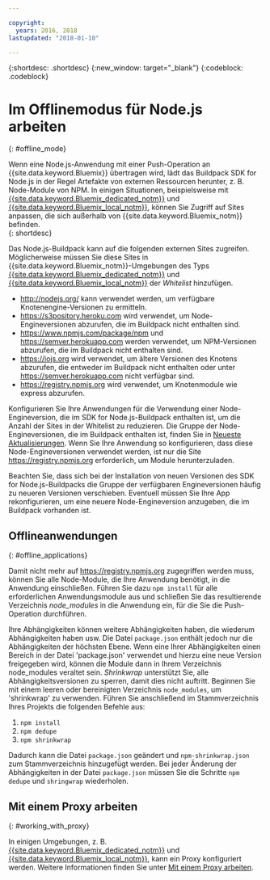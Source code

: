 ```yaml
---

copyright:
  years: 2016, 2018
lastupdated: "2018-01-10"

---
```


{:shortdesc: .shortdesc}
{:new_window: target="_blank"}
{:codeblock: .codeblock}


# Im Offlinemodus für Node.js arbeiten
{: #offline_mode}

Wenn eine Node.js-Anwendung mit einer Push-Operation an {{site.data.keyword.Bluemix}} übertragen wird, lädt das Buildpack SDK for Node.js in der Regel Artefakte von externen Ressourcen herunter, z. B. Node-Module von NPM.  In einigen Situationen, beispielsweise mit [{{site.data.keyword.Bluemix_dedicated_notm}}](/docs/dedicated/index.html#dedicated) und
[{{site.data.keyword.Bluemix_local_notm}}](/docs/local/index.html#local), können Sie Zugriff auf Sites anpassen, die sich außerhalb von {{site.data.keyword.Bluemix_notm}} befinden.  
{: shortdesc}

Das Node.js-Buildpack kann auf die folgenden externen Sites zugreifen. Möglicherweise müssen Sie diese Sites in {{site.data.keyword.Bluemix_notm}}-Umgebungen des Typs [{{site.data.keyword.Bluemix_dedicated_notm}}](/docs/dedicated/index.html#dedicated) und
[{{site.data.keyword.Bluemix_local_notm}}](/docs/local/index.html#local) der *Whitelist* hinzufügen.

* http://nodejs.org/ kann verwendet werden, um verfügbare Knotenengine-Versionen zu ermitteln.
* https://s3pository.heroku.com wird verwendet, um Node-Engineversionen abzurufen, die im Buildpack nicht enthalten sind.
*  https://www.npmjs.com/package/npm und https://semver.herokuapp.com werden verwendet, um NPM-Versionen abzurufen, die im Buildpack nicht enthalten sind.
* https://iojs.org wird verwendet, um ältere Versionen des Knotens abzurufen, die entweder im Buildpack nicht enthalten oder unter https://semver.herokuapp.com nicht verfügbar sind.
* https://registry.npmjs.org wird verwendet, um Knotenmodule wie express abzurufen.

Konfigurieren Sie Ihre Anwendungen für die Verwendung einer Node-Engineversion, die im SDK for Node.js-Buildpack enthalten ist, um die Anzahl der Sites in der Whitelist zu reduzieren.  Die Gruppe der Node-Engineversionen, die im Buildpack enthalten ist, finden Sie in [Neueste Aktualisierungen](./updates.html).  Wenn Sie Ihre Anwendung so konfigurieren, dass diese Node-Engineversionen verwendet werden, ist nur die Site https://registry.npmjs.org erforderlich, um Module herunterzuladen.

Beachten Sie, dass sich bei der Installation von neuen Versionen des SDK for Node.js-Buildpacks die Gruppe der verfügbaren Engineversionen häufig zu neueren Versionen verschieben.  Eventuell müssen Sie Ihre App rekonfigurieren, um eine neuere Node-Engineversion anzugeben, die im Buildpack vorhanden ist.


## Offlineanwendungen
{: #offline_applications}

Damit nicht mehr auf https://registry.npmjs.org zugegriffen werden muss, können Sie alle Node-Module, die Ihre Anwendung benötigt, in die Anwendung einschließen.  Führen Sie dazu `npm install` für alle erforderlichen Anwendungsmodule aus und schließen Sie das resultierende Verzeichnis *node_modules* in die Anwendung ein, für die Sie die Push-Operation durchführen.

Ihre Abhängigkeiten können weitere Abhängigkeiten haben, die wiederum Abhängigkeiten haben usw. Die Datei `package.json` enthält jedoch nur die Abhängigkeiten der höchsten Ebene. Wenn eine Ihrer Abhängigkeiten einen Bereich in der Datei 'package.json' verwendet und hierzu eine neue Version freigegeben wird, können die Module dann in Ihrem Verzeichnis node_modules veraltet sein. *Shrinkwrap* unterstützt Sie, alle Abhängigkeitsversionen zu sperren, damit dies nicht auftritt.  Beginnen Sie mit einem leeren oder bereinigten Verzeichnis `node_modules`, um 'shrinkwrap' zu verwenden. Führen Sie anschließend im Stammverzeichnis Ihres Projekts die folgenden Befehle aus:


1. `npm install`
1. `npm dedupe`
2. `npm shrinkwrap`

Dadurch kann die Datei `package.json` geändert und `npm-shrinkwrap.json` zum Stammverzeichnis hinzugefügt werden.
Bei jeder Änderung der Abhängigkeiten in der Datei `package.json` müssen Sie die Schritte `npm dedupe` und `shringwrap` wiederholen.

## Mit einem Proxy arbeiten
{: #working_with_proxy}

In einigen Umgebungen, z. B. [{{site.data.keyword.Bluemix_dedicated_notm}}](/docs/dedicated/index.html#dedicated) und
[{{site.data.keyword.Bluemix_local_notm}}](/docs/local/index.html#local), kann ein Proxy konfiguriert werden. Weitere Informationen finden Sie unter [Mit einem Proxy arbeiten](/docs/manageapps/workingWithProxy.html).
